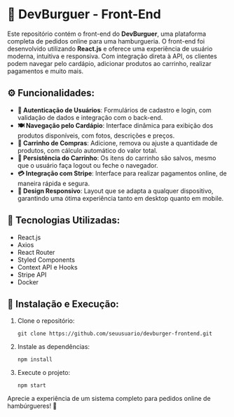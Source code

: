 <h1>🍔 DevBurguer - Front-End</h1>
<p>Este repositório contém o front-end do <strong>DevBurguer</strong>, uma plataforma completa de pedidos online para uma hamburgueria. O front-end foi desenvolvido utilizando <strong>React.js</strong> e oferece uma experiência de usuário moderna, intuitiva e responsiva. Com integração direta à API, os clientes podem navegar pelo cardápio, adicionar produtos ao carrinho, realizar pagamentos e muito mais.</p>

<h2>⚙️ Funcionalidades:</h2>
<ul>
  <li><strong>🔐 Autenticação de Usuários</strong>: Formulários de cadastro e login, com validação de dados e integração com o back-end.</li>
  <li><strong>🍽️ Navegação pelo Cardápio</strong>: Interface dinâmica para exibição dos produtos disponíveis, com fotos, descrições e preços.</li>
  <li><strong>🛒 Carrinho de Compras</strong>: Adicione, remova ou ajuste a quantidade de produtos, com cálculo automático do valor total.</li>
  <li><strong>💾 Persistência do Carrinho</strong>: Os itens do carrinho são salvos, mesmo que o usuário faça logout ou feche o navegador.</li>
  <li><strong>💳 Integração com Stripe</strong>: Interface para realizar pagamentos online, de maneira rápida e segura.</li>
  <li><strong>📱 Design Responsivo</strong>: Layout que se adapta a qualquer dispositivo, garantindo uma ótima experiência tanto em desktop quanto em mobile.</li>
</ul>

<h2>🔧 Tecnologias Utilizadas:</h2>
<ul>
  <li>React.js</li>
  <li>Axios</li>
  <li>React Router</li>
  <li>Styled Components</li>
  <li>Context API e Hooks</li>
  <li>Stripe API</li>
  <li>Docker</li>
</ul>

<h2>🚀 Instalação e Execução:</h2>
<ol>
  <li>Clone o repositório:
    <pre><code>git clone https://github.com/seuusuario/devburger-frontend.git</code></pre>
  </li>
  <li>Instale as dependências:
    <pre><code>npm install</code></pre>
  </li>
  <li>Execute o projeto:
    <pre><code>npm start</code></pre>
  </li>
</ol>

<p>Aprecie a experiência de um sistema completo para pedidos online de hambúrgueres! 🍔</p>
